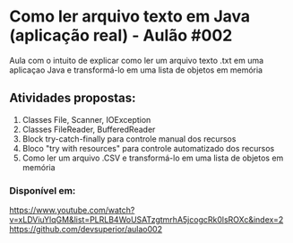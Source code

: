 # Como ler arquivo texto em Java (aplicação real) - Aulão #002

Aula com o intuito de explicar como ler um arquivo texto .txt em uma aplicaçao Java e transformá-lo em uma lista de objetos em memória


## Atividades propostas:

1. Classes File, Scanner, IOException
2. Classes FileReader, BufferedReader
3. Block try-catch-finally para controle manual dos recursos
4. Bloco "try with resources" para controle automatizado dos recursos
5. Como ler um arquivo .CSV e transformá-lo em uma lista de objetos em memória


### Disponível em:

https://www.youtube.com/watch?v=xLDViuYlqGM&list=PLRLB4WoUSATzgtmrhA5jcogcRk0lsROXc&index=2
https://github.com/devsuperior/aulao002
